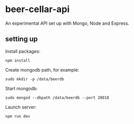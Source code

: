 # beer-cellar-api
An experimental API set up with Mongo, Node and Express.

## setting up

Install packages:
```
npm install
```

Create mongodb path, for example:
```
sudo mkdir -p /data/beerdb
```

Start mongodb:
```
sudo mongod --dbpath /data/beerdb --port 28018
```

Launch server:
```
npm run dev
```
